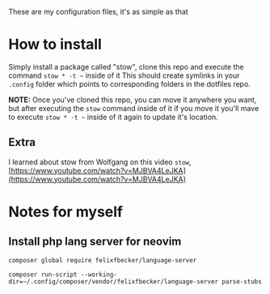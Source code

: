 These are my configuration files, it's as simple as that

# How to install
Simply install a package called "stow", clone this repo and execute the command `stow * -t ~` inside of it
This should create symlinks in your `.config` folder which points to corresponding folders in the dotfiles repo.

**NOTE:** Once you've cloned this repo, you can move it anywhere you want, but after executing the `stow` command inside of it
if you move it you'll mave to execute `stow * -t ~` inside of it again to update it's location.

## Extra
I learned about stow from Wolfgang on this video `stow`, [https://www.youtube.com/watch?v=MJBVA4LeJKA](https://www.youtube.com/watch?v=MJBVA4LeJKA)

# Notes for myself
## Install php lang server for neovim
`composer global require felixfbecker/language-server`

`composer run-script --working-dir=~/.config/composer/vendor/felixfbecker/language-server parse-stubs`
